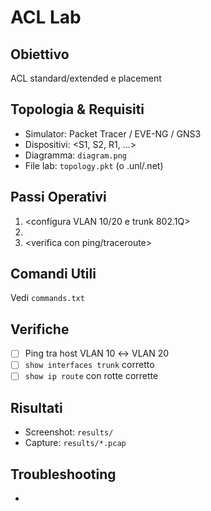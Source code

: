 # ACL Lab

## Obiettivo
ACL standard/extended e placement

## Topologia & Requisiti
- Simulator: Packet Tracer / EVE-NG / GNS3
- Dispositivi: <S1, S2, R1, ...>
- Diagramma: `diagram.png`
- File lab: `topology.pkt` (o .unl/.net)

## Passi Operativi
1. <configura VLAN 10/20 e trunk 802.1Q>
2. <crea SVI e abilita ip routing>
3. <verifica con ping/traceroute>

## Comandi Utili
Vedi `commands.txt`

## Verifiche
- [ ] Ping tra host VLAN 10 ↔ VLAN 20
- [ ] `show interfaces trunk` corretto
- [ ] `show ip route` con rotte corrette

## Risultati
- Screenshot: `results/`
- Capture: `results/*.pcap`

## Troubleshooting
- <errori comuni e fix>
